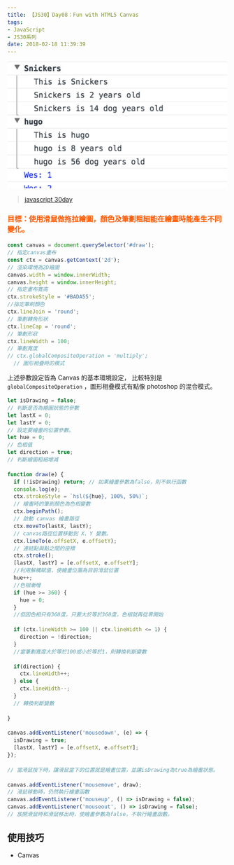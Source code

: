 ```yaml
---
title: 【JS30】Day08：Fun with HTML5 Canvas
tags:
- JavaScript
- JS30系列
date: 2018-02-18 11:39:39
---
```

![](/img/js30day/small8.jpg)

> [javascript 30day](https://javascript30.com/)

<!-- more -->

### <span style="color:#ff5900">目標：使用滑鼠做拖拉繪圖，顏色及筆劃粗細能在繪畫時能產生不同變化。</span>

```js
const canvas = document.querySelector('#draw');
// 指定canvas畫布
const ctx = canvas.getContext('2d');
// 渲染環境為2D繪圖
canvas.width = window.innerWidth;
canvas.height = window.innerHeight;
// 指定畫布寬高
ctx.strokeStyle = '#BADA55';
//指定筆刷顏色
ctx.lineJoin = 'round';
// 筆劃轉角形狀
ctx.lineCap = 'round';
// 筆劃形狀
ctx.lineWidth = 100;
// 筆劃寬度
// ctx.globalCompositeOperation = 'multiply';
  // 圖形相疊時的模式
```

上述參數設定皆為 Canvas 的基本環境設定，
比較特別是 `globalCompositeOperation` ，圖形相疊模式有點像 photoshop 的混合模式。

```js
let isDrawing = false;
// 判斷是否為繪圖狀態的參數
let lastX = 0;
let lastY = 0;
// 設定要繪畫的位置參數。
let hue = 0;
// 色相值
let direction = true;
// 判斷繪圖粗細增減

function draw(e) {
  if (!isDrawing) return; // 如果繪畫參數為false，則不執行函數
  console.log(e);
  ctx.strokeStyle = `hsl(${hue}, 100%, 50%)`;
  // 繪畫時的筆刷顏色為色相變數
  ctx.beginPath();
  // 啟動 canvas 繪畫路徑
  ctx.moveTo(lastX, lastY);
  // canvas路徑位置移動到 X、Y 變數。
  ctx.lineTo(e.offsetX, e.offsetY);
  // 連結點與點之間的座標
  ctx.stroke();
  [lastX, lastY] = [e.offsetX, e.offsetY];
  //利用解構賦值，使繪畫位置為目前滑鼠位置
  hue++;
  //色相漸增
  if (hue >= 360) {
    hue = 0;
  }
  //但因色相只有360度，只要大於等於360度，色相就再從零開始
  
  if (ctx.lineWidth >= 100 || ctx.lineWidth <= 1) {
    direction = !direction;
  }
  //當筆劃寬度大於等於100或小於等於1，則轉換判斷變數

  if(direction) {
    ctx.lineWidth++;
  } else {
    ctx.lineWidth--;
  }
  // 轉換判斷變數

}
  
canvas.addEventListener('mousedown', (e) => {
  isDrawing = true;
  [lastX, lastY] = [e.offsetX, e.offsetY];
});

// 當滑鼠按下時，讓滑鼠當下的位置就是繪畫位置，並讓isDrawing為true為繪畫狀態。

canvas.addEventListener('mousemove', draw);
// 滑鼠移動時，仍然執行繪畫函數
canvas.addEventListener('mouseup', () => isDrawing = false);
canvas.addEventListener('mouseout', () => isDrawing = false);
// 放開滑鼠時和滑鼠移出時，使繪畫參數為false，不執行繪畫函數。
```

## 使用技巧
- Canvas